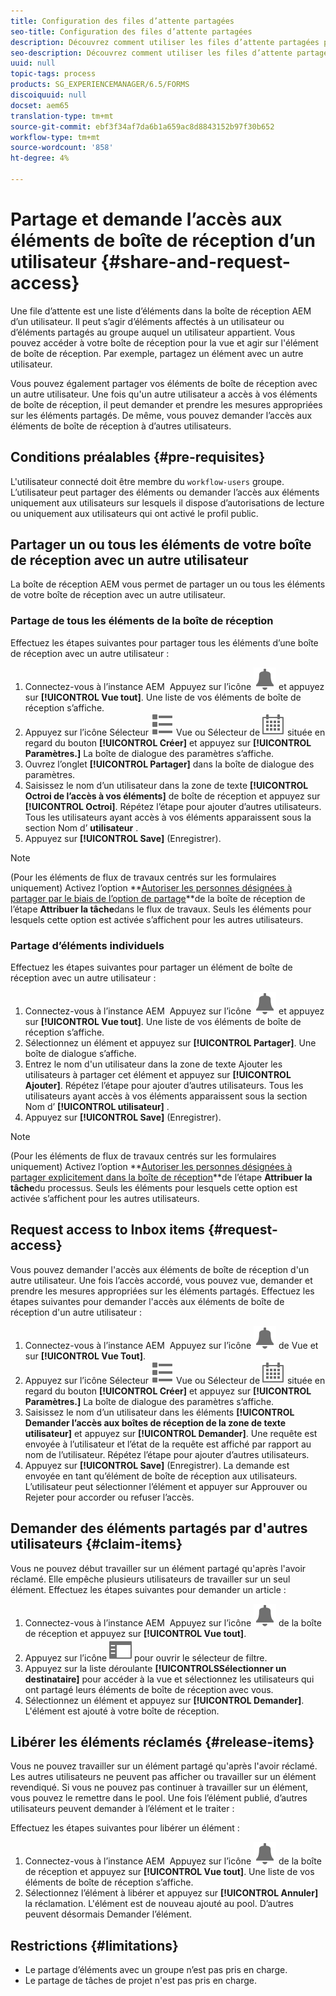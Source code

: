 ```yaml
---
title: Configuration des files d’attente partagées
seo-title: Configuration des files d’attente partagées
description: Découvrez comment utiliser les files d’attente partagées pour les workflows Forms sur les AEM Forms sur OSGi.
seo-description: Découvrez comment utiliser les files d’attente partagées pour les workflows Forms sur les AEM Forms sur OSGi.
uuid: null
topic-tags: process
products: SG_EXPERIENCEMANAGER/6.5/FORMS
discoiquuid: null
docset: aem65
translation-type: tm+mt
source-git-commit: ebf3f34af7da6b1a659ac8d8843152b97f30b652
workflow-type: tm+mt
source-wordcount: '858'
ht-degree: 4%

---
```



# Partage et demande l’accès aux éléments de boîte de réception d’un utilisateur {#share-and-request-access}

Une file d’attente est une liste d’éléments dans la boîte de réception AEM d’un utilisateur. Il peut s’agir d’éléments affectés à un utilisateur ou d’éléments partagés au groupe auquel un utilisateur appartient. Vous pouvez accéder à votre boîte de réception pour la vue et agir sur l&#39;élément de boîte de réception. Par exemple, partagez un élément avec un autre utilisateur.

Vous pouvez également partager vos éléments de boîte de réception avec un autre utilisateur. Une fois qu&#39;un autre utilisateur a accès à vos éléments de boîte de réception, il peut demander et prendre les mesures appropriées sur les éléments partagés. De même, vous pouvez demander l’accès aux éléments de boîte de réception à d’autres utilisateurs.

## Conditions préalables {#pre-requisites}

L&#39;utilisateur connecté doit être membre du `workflow-users` groupe. L’utilisateur peut partager des éléments ou demander l’accès aux éléments uniquement aux utilisateurs sur lesquels il dispose d’autorisations de lecture ou uniquement aux utilisateurs qui ont activé le profil public.

## Partager un ou tous les éléments de votre boîte de réception avec un autre utilisateur

La boîte de réception AEM vous permet de partager un ou tous les éléments de votre boîte de réception avec un autre utilisateur.

### Partage de tous les éléments de la boîte de réception

Effectuez les étapes suivantes pour partager tous les éléments d’une boîte de réception avec un autre utilisateur :

1. Connectez-vous à l’instance AEM  Appuyez sur l’icône ![Boîte de réception](assets/bell.svg) et appuyez sur **[!UICONTROL Vue tout]**. Une liste de vos éléments de boîte de réception s’affiche.
1. Appuyez sur l’icône Sélecteur ![de](assets/viewlist.svg) Vue ou Sélecteur de ![Vue](assets/calendar.svg) située en regard du bouton **[!UICONTROL Créer]** et appuyez sur **[!UICONTROL Paramètres.]** La boîte de dialogue des paramètres s’affiche.
1. Ouvrez l’onglet **[!UICONTROL Partager]** dans la boîte de dialogue des paramètres.
1. Saisissez le nom d’un utilisateur dans la zone de texte **[!UICONTROL Octroi de l’accès à vos éléments]** de boîte de réception et appuyez sur **[!UICONTROL Octroi]**. Répétez l’étape pour ajouter d’autres utilisateurs. Tous les utilisateurs ayant accès à vos éléments apparaissent sous la section Nom d’ **utilisateur** .
1. Appuyez sur **[!UICONTROL Save]** (Enregistrer).

>[!NOTE]
>
>(Pour les éléments de flux de travaux centrés sur les formulaires uniquement) Activez l’option **[Autoriser les personnes désignées à partager par le biais de l’option de partage](aem-forms-workflow-step-reference.md)**de la boîte de réception de l’étape **Attribuer la tâche**dans le flux de travaux. Seuls les éléments pour lesquels cette option est activée s’affichent pour les autres utilisateurs.

### Partage d’éléments individuels

Effectuez les étapes suivantes pour partager un élément de boîte de réception avec un autre utilisateur :

1. Connectez-vous à l’instance AEM  Appuyez sur l’icône ![Boîte de réception](assets/bell.svg) et appuyez sur **[!UICONTROL Vue tout]**. Une liste de vos éléments de boîte de réception s’affiche.
1. Sélectionnez un élément et appuyez sur **[!UICONTROL Partager]**. Une boîte de dialogue s’affiche.
1. Entrez le nom d&#39;un utilisateur dans la zone de texte Ajouter les utilisateurs à partager cet élément et appuyez sur **[!UICONTROL Ajouter]**. Répétez l’étape pour ajouter d’autres utilisateurs. Tous les utilisateurs ayant accès à vos éléments apparaissent sous la section Nom d’ **[!UICONTROL utilisateur]** .
1. Appuyez sur **[!UICONTROL Save]** (Enregistrer).


>[!NOTE]
>
>(Pour les éléments de flux de travaux centrés sur les formulaires uniquement) Activez l’option **[Autoriser les personnes désignées à partager explicitement dans la boîte de réception](aem-forms-workflow-step-reference.md)**de l’étape **Attribuer la tâche**du processus. Seuls les éléments pour lesquels cette option est activée s’affichent pour les autres utilisateurs.

## Request access to Inbox items {#request-access}

Vous pouvez demander l&#39;accès aux éléments de boîte de réception d&#39;un autre utilisateur. Une fois l’accès accordé, vous pouvez vue, demander et prendre les mesures appropriées sur les éléments partagés. Effectuez les étapes suivantes pour demander l&#39;accès aux éléments de boîte de réception d&#39;un autre utilisateur :

1. Connectez-vous à l’instance AEM  Appuyez sur l’icône ![Sélecteur](assets/bell.svg) de Vue et sur **[!UICONTROL Vue Tout]**.
1. Appuyez sur l’icône Sélecteur ![de](assets/viewlist.svg) Vue ou Sélecteur de ![Vue](assets/calendar.svg) située en regard du bouton **[!UICONTROL Créer]** et appuyez sur **[!UICONTROL Paramètres.]** La boîte de dialogue des paramètres s’affiche.
1. Saisissez le nom d’un utilisateur dans les éléments **[!UICONTROL Demander l’accès aux boîtes de réception de la zone de texte utilisateur]** et appuyez sur **[!UICONTROL Demander]**. Une requête est envoyée à l’utilisateur et l’état de la requête est affiché par rapport au nom de l’utilisateur. Répétez l’étape pour ajouter d’autres utilisateurs.
1. Appuyez sur **[!UICONTROL Save]** (Enregistrer). La demande est envoyée en tant qu’élément de boîte de réception aux utilisateurs. L’utilisateur peut sélectionner l’élément et appuyer sur Approuver ou Rejeter pour accorder ou refuser l’accès.


## Demander des éléments partagés par d&#39;autres utilisateurs {#claim-items}

Vous ne pouvez début travailler sur un élément partagé qu&#39;après l&#39;avoir réclamé. Elle empêche plusieurs utilisateurs de travailler sur un seul élément. Effectuez les étapes suivantes pour demander un article :

1. Connectez-vous à l’instance AEM  Appuyez sur l’icône ![Boîte de réception](assets/bell.svg) de la boîte de réception et appuyez sur **[!UICONTROL Vue tout]**.
1. Appuyez sur l’icône ![Contenu uniquement](assets/railleft.svg) pour ouvrir le sélecteur de filtre.
1. Appuyez sur la liste déroulante **[!UICONTROLSSélectionner un destinataire]** pour accéder à la vue et sélectionnez les utilisateurs qui ont partagé leurs éléments de boîte de réception avec vous.
1. Sélectionnez un élément et appuyez sur **[!UICONTROL Demander]**. L&#39;élément est ajouté à votre boîte de réception.

## Libérer les éléments réclamés {#release-items}

Vous ne pouvez travailler sur un élément partagé qu&#39;après l&#39;avoir réclamé. Les autres utilisateurs ne peuvent pas afficher ou travailler sur un élément revendiqué. Si vous ne pouvez pas continuer à travailler sur un élément, vous pouvez le remettre dans le pool.   Une fois l’élément publié, d’autres utilisateurs peuvent demander à l’élément et le traiter :

Effectuez les étapes suivantes pour libérer un élément :

1. Connectez-vous à l’instance AEM  Appuyez sur l’icône ![Boîte de réception](assets/bell.svg) de la boîte de réception et appuyez sur **[!UICONTROL Vue tout]**. Une liste de vos éléments de boîte de réception s’affiche.
1. Sélectionnez l’élément à libérer et appuyez sur **[!UICONTROL Annuler]** la réclamation. L&#39;élément est de nouveau ajouté au pool. D’autres peuvent désormais Demander l’élément.

## Restrictions {#limitations}

* Le partage d’éléments avec un groupe n’est pas pris en charge.
* Le partage de tâches de projet n&#39;est pas pris en charge.
